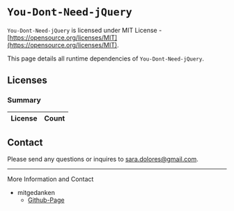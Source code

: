 # `You-Dont-Need-jQuery`

`You-Dont-Need-jQuery` is licensed under MIT License - [https://opensource.org/licenses/MIT](https://opensource.org/licenses/MIT).

This page details all runtime dependencies of `You-Dont-Need-jQuery`.

## Licenses

### Summary

| License | Count |
| ------- | ----- |


## Contact

Please send any questions or inquires to [sara.dolores@gmail.com](mailto:sara.dolores@gmail.com).

---

More Information and Contact
- mitgedanken
  - [Github-Page](https://mitgedanken.github.io/)
